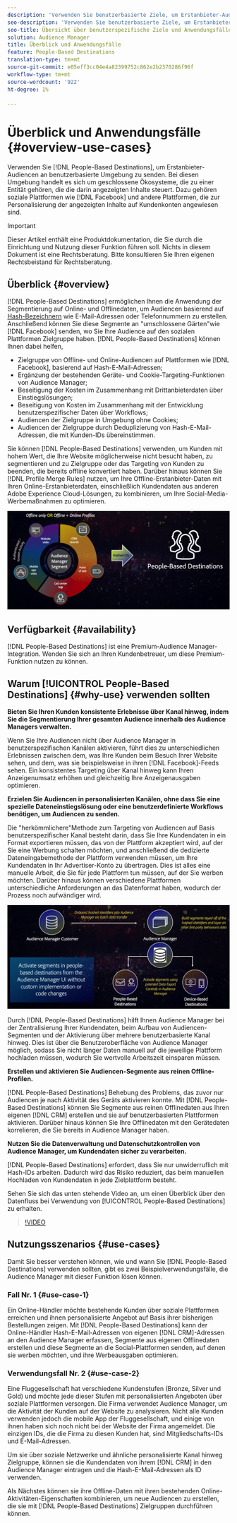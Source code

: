 ```yaml
---
description: 'Verwenden Sie benutzerbasierte Ziele, um Erstanbieter-Audiencen an benutzerbasierte Umgebung zu senden. Bei diesen Umgebung handelt es sich um geschlossene Ökosysteme, die zu einer Entität gehören, die die darin angezeigten Inhalte steuert. Dazu gehören soziale Plattformen wie Facebook und andere Plattformen, die zur Personalisierung der angezeigten Inhalte auf Kundenkonten angewiesen sind. '
seo-description: 'Verwenden Sie benutzerbasierte Ziele, um Erstanbieter-Audiencen an benutzerbasierte Umgebung zu senden. Bei diesen Umgebung handelt es sich um geschlossene Ökosysteme, die zu einer Entität gehören, die die darin angezeigten Inhalte steuert. Dazu gehören soziale Plattformen wie Facebook und andere Plattformen, die zur Personalisierung der angezeigten Inhalte auf Kundenkonten angewiesen sind.  '
seo-title: Übersicht über benutzerspezifische Ziele und Anwendungsfälle
solution: Audience Manager
title: Überblick und Anwendungsfälle
feature: People-Based Destinations
translation-type: tm+mt
source-git-commit: e05eff3cc04e4a82399752c862e2b2370286f96f
workflow-type: tm+mt
source-wordcount: '922'
ht-degree: 1%

---
```



# Überblick und Anwendungsfälle {#overview-use-cases}

Verwenden Sie [!DNL People-Based Destinations], um Erstanbieter-Audiencen an benutzerbasierte Umgebung zu senden. Bei diesen Umgebung handelt es sich um geschlossene Ökosysteme, die zu einer Entität gehören, die die darin angezeigten Inhalte steuert. Dazu gehören soziale Plattformen wie [!DNL Facebook] und andere Plattformen, die zur Personalisierung der angezeigten Inhalte auf Kundenkonten angewiesen sind.

>[!IMPORTANT]
>Dieser Artikel enthält eine Produktdokumentation, die Sie durch die Einrichtung und Nutzung dieser Funktion führen soll. Nichts in diesem Dokument ist eine Rechtsberatung. Bitte konsultieren Sie Ihren eigenen Rechtsbeistand für Rechtsberatung.

## Überblick {#overview}

[!DNL People-Based Destinations] ermöglichen Ihnen die Anwendung der Segmentierung auf Online- und Offlinedaten, um Audiencen basierend auf  [Hash-Bezeichnern](people-based-destinations-prerequisites.md#hashing-requirements) wie E-Mail-Adressen oder Telefonnummern zu erstellen. Anschließend können Sie diese Segmente an &quot;umschlossene Gärten&quot;wie [!DNL Facebook] senden, wo Sie Ihre Audience auf den sozialen Plattformen Zielgruppe haben. [!DNL People-Based Destinations] können Ihnen dabei helfen,

* Zielgruppe von Offline- und Online-Audiencen auf Plattformen wie [!DNL Facebook], basierend auf Hash-E-Mail-Adressen;
* Ergänzung der bestehenden Geräte- und Cookie-Targeting-Funktionen von Audience Manager;
* Beseitigung der Kosten im Zusammenhang mit Drittanbieterdaten über Einstiegslösungen;
* Beseitigung von Kosten im Zusammenhang mit der Entwicklung benutzerspezifischer Daten über Workflows;
* Audiencen der Zielgruppe in Umgebung ohne Cookies;
* Audiencen der Zielgruppe durch Deduplizierung von Hash-E-Mail-Adressen, die mit Kunden-IDs übereinstimmen.

Sie können [!DNL People-Based Destinations] verwenden, um Kunden mit hohem Wert, die Ihre Website möglicherweise nicht besucht haben, zu segmentieren und zu Zielgruppe oder das Targeting von Kunden zu beenden, die bereits offline konvertiert haben. Darüber hinaus können Sie [!DNL Profile Merge Rules] nutzen, um Ihre Offline-Erstanbieter-Daten mit Ihren Online-Erstanbieterdaten, einschließlich Kundendaten aus anderen Adobe Experience Cloud-Lösungen, zu kombinieren, um Ihre Social-Media-Werbemaßnahmen zu optimieren.

![pbd-overview](assets/pbd-overview.png)

## Verfügbarkeit {#availability}

[!DNL People-Based Destinations] ist eine Premium-Audience Manager-Integration. Wenden Sie sich an Ihren Kundenbetreuer, um diese Premium-Funktion nutzen zu können.

## Warum [!UICONTROL People-Based Destinations] {#why-use} verwenden sollten

**Bieten Sie Ihren Kunden konsistente Erlebnisse über Kanal hinweg, indem Sie die Segmentierung Ihrer gesamten Audience innerhalb des Audience Managers verwalten.**

Wenn Sie Ihre Audiencen nicht über Audience Manager in benutzerspezifischen Kanälen aktivieren, führt dies zu unterschiedlichen Erlebnissen zwischen dem, was Ihre Kunden beim Besuch Ihrer Website sehen, und dem, was sie beispielsweise in ihren [!DNL Facebook]-Feeds sehen. Ein konsistentes Targeting über Kanal hinweg kann Ihren Anzeigenumsatz erhöhen und gleichzeitig Ihre Anzeigenausgaben optimieren.

**Erzielen Sie Audiencen in personalisierten Kanälen, ohne dass Sie eine spezielle Dateneinstiegslösung oder eine benutzerdefinierte Workflows benötigen, um Audiencen zu senden.**

Die &quot;herkömmlichere&quot;Methode zum Targeting von Audiencen auf Basis benutzerspezifischer Kanal besteht darin, dass Sie Ihre Kundendaten in ein Format exportieren müssen, das von der Plattform akzeptiert wird, auf der Sie eine Werbung schalten möchten, und anschließend die dedizierte Dateneingabemethode der Plattform verwenden müssen, um Ihre Kundendaten in Ihr Advertiser-Konto zu übertragen. Dies ist alles eine manuelle Arbeit, die Sie für jede Plattform tun müssen, auf der Sie werben möchten. Darüber hinaus können verschiedene Plattformen unterschiedliche Anforderungen an das Datenformat haben, wodurch der Prozess noch aufwändiger wird.

![pbd-overview](assets/pbd-diagram.png)

Durch [!DNL People-Based Destinations] hilft Ihnen Audience Manager bei der Zentralisierung Ihrer Kundendaten, beim Aufbau von Audiencen-Segmenten und der Aktivierung über mehrere benutzerbasierte Kanal hinweg. Dies ist über die Benutzeroberfläche von Audience Manager möglich, sodass Sie nicht länger Daten manuell auf die jeweilige Plattform hochladen müssen, wodurch Sie wertvolle Arbeitszeit einsparen müssen.

**Erstellen und aktivieren Sie Audiencen-Segmente aus reinen Offline-Profilen.**

[!DNL People-Based Destinations] Behebung des Problems, das zuvor nur Audiencen je nach Aktivität des Geräts aktivieren konnte. Mit [!DNL People-Based Destinations] können Sie Segmente aus reinen Offlinedaten aus Ihren eigenen [!DNL CRM] erstellen und sie auf benutzerbasierten Plattformen aktivieren. Darüber hinaus können Sie Ihre Offlinedaten mit den Gerätedaten korrelieren, die Sie bereits in Audience Manager haben.

**Nutzen Sie die Datenverwaltung und Datenschutzkontrollen von Audience Manager, um Kundendaten sicher zu verarbeiten.**

[!DNL People-Based Destinations] erfordert, dass Sie nur unwiderruflich mit Hash-IDs arbeiten. Dadurch wird das Risiko reduziert, das beim manuellen Hochladen von Kundendaten in jede Zielplattform besteht.

Sehen Sie sich das unten stehende Video an, um einen Überblick über den Datenfluss bei Verwendung von [!UICONTROL People-Based Destinations] zu erhalten.

>[!VIDEO](https://video.tv.adobe.com/v/28968/)

## Nutzungsszenarios {#use-cases}

Damit Sie besser verstehen können, wie und wann Sie [!DNL People-Based Destinations] verwenden sollten, gibt es zwei Beispielverwendungsfälle, die Audience Manager mit dieser Funktion lösen können.

### Fall Nr. 1 {#use-case-1}

Ein Online-Händler möchte bestehende Kunden über soziale Plattformen erreichen und ihnen personalisierte Angebot auf Basis ihrer bisherigen Bestellungen zeigen. Mit [!DNL People-Based Destinations] kann der Online-Händler Hash-E-Mail-Adressen von eigenen [!DNL CRM]-Adressen an den Audience Manager erfassen, Segmente aus eigenen Offlinedaten erstellen und diese Segmente an die Social-Plattformen senden, auf denen sie werben möchten, und ihre Werbeausgaben optimieren.

### Verwendungsfall Nr. 2 {#use-case-2}

Eine Fluggesellschaft hat verschiedene Kundenstufen (Bronze, Silver und Gold) und möchte jede dieser Stufen mit personalisierten Angeboten über soziale Plattformen versorgen. Die Firma verwendet Audience Manager, um die Aktivität der Kunden auf der Website zu analysieren. Nicht alle Kunden verwenden jedoch die mobile App der Fluggesellschaft, und einige von ihnen haben sich noch nicht bei der Website der Firma angemeldet. Die einzigen IDs, die die Firma zu diesen Kunden hat, sind Mitgliedschafts-IDs und E-Mail-Adressen.

Um sie über soziale Netzwerke und ähnliche personalisierte Kanal hinweg Zielgruppe, können sie die Kundendaten von ihrem [!DNL CRM] in den Audience Manager eintragen und die Hash-E-Mail-Adressen als ID verwenden.

Als Nächstes können sie ihre Offline-Daten mit ihren bestehenden Online-Aktivitäten-Eigenschaften kombinieren, um neue Audiencen zu erstellen, die sie mit [!DNL People-Based Destinations] Zielgruppen durchführen können.

